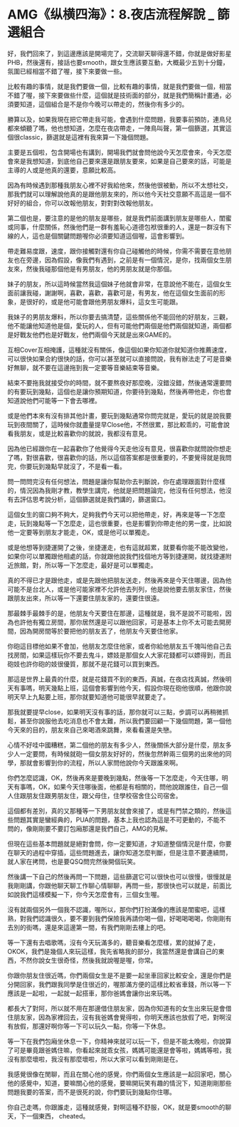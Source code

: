 # AMG《纵横四海》：8.夜店流程解說 _ 篩選組合

好，我們回來了，到這邊應該是開場完了，交流聊天聊得還不錯，你就是做好影星PHB，然後還有，接話也要smooth，跟女生應該要互動，大概最少五到十分鐘，氛圍已經相當不錯了喔，接下來要做一些。

比較有趣的事情，就是我們要做一個，比較有趣的事情，就是我們要做一個，相當不錯了喔，接下來要做些什麼，這個就是技術面的部分，就是我們簡稱計畫通，必須要知道，這個組合是不是你今晚可以帶走的，然後你有多少的。

勝算以及，如果我現在把它帶走我可能，會遇到什麼問題，我要事前預防，連鳥兒都來傾聽了嗎，他也想知道，怎麼在夜店帶走，一陣鳥叫聲，第一個篩選，其實這個很classic，篩選就是這裡有我來算一下幾個問題。

主要是五個啦，包含開場也有講到，開場我們就會問他說今天怎麼會來，今天怎麼會來是我想知道，到底他自己要來還是跟朋友要來，如果是自己要來的話，可能是主導的人或是他真的還要，意願比較高。

因為有時候遇到那種我朋友心裡不好我給他來，然後他很被動，所以不太想社交，那我們就可以理解說他真的是跟他朋友來的，所以他今天社交意願不高這是一個不好好的組合，你可以改報他朋友，對對對改報他朋友。

第二個也是，要注意的是他的朋友是哪些，就是我們前面講到朋友是哪些人，閨蜜或同事，什麼關係，然後他們是一群有羞恥心道德包袱很重的人，還是一群沒有下線的人，這也是個關鍵問題喔你必須要知道這個喔，這會影響到。

帶走難易度跟，速度，跟你接觸對還有你自己碰觸他的時候，你需不需要在意他朋友也在旁邊，因為假設，像我們有遇到，之前是有一個情況，是你，找兩個女生朋友來，然後我碰那個他是有男朋友，他的男朋友就是你那個。

妹子的朋友，所以這時候當然我這個妹子他就會非常，在意說他不能在，這個女生面前讓我碰，謝謝啊，喜歡，喜歡，喜歡可是，有男友，他在這個女生面前的形象，是很好的，或是他可能會跟他男朋友爆料，這女生可能跟。

我妹子的男朋友爆料，所以你要去搞清楚，這些關係他不能回他的好朋友，三觀，他不能讓他知道他是個，愛玩的人，但有可能他們兩個是他們兩個就知道，兩個都是好戰友他們也是好戰友，他們兩個今天就是出來GAME的。

互相Cover互相掩護，這種就沒有關係，像這個如果你知道你就知道你推薦速度，可以很快如果合約很快的話，你可以甚至就可以直接問說，我有辦法走了可是音樂好無聊，就不要在這邊拖到我一定要等音樂結束等音樂。

結束不要拖我就接受你的時間，就不要熬夜好那麼晚，沒錯沒錯，然後通常還要問的有要玩到幾點，這個也是讓你預期知道，你要待到幾點，然後再帶他走，你也會知道說他們可能等一下會去哪裡。

或是他們本來有沒有排其他計畫，要玩到幾點通常你問完就是，愛玩的就是說我要玩到夜間關了，這時候你就盡量提早Close他，不然很累，那比較乖的，可能會說看我朋友，或是比較喜歡你的就說，我都沒有意見。

因為他已經跟你在一起喜歡你了他覺得今天走他沒有意見，很喜歡你就問說你想走了嗎，對很喜歡，很喜歡你的話，所以這個答案都是很重要的，不要覺得就是我問完，你要玩到幾點早就沒了，不是看一看。

問一問問完沒有任何想法，問題是讓你幫助你去判斷說，你在處理跟面對什麼樣的，情況因為我剛才教，教學生講完，他就是把問題論完，他沒有任何想法，他沒有去評估思考說分析，這個篩選就是我們講的，篩選窗口。

這個女生的窗口夠不夠大，足夠我們今天可以把他帶走，好，再來是等一下怎麼走，玩到幾點等一下怎麼走，這也很重要，也是影響到你帶走他的男一度，比如說他一定要等到朋友才能走，OK，或是他可以單獨走。

或是他想等到捷運開了之後，坐捷運走，也有這就超累，就要看你能不能改變他，如果你可以單獨跟他相處的話，你就跟他說我們找個地方等到捷運開，就找捷運附近旅館，對，所以等一下怎麼走，最好是可以單獨走。

真的不得已才是跟他走，或是先跟他把朋友送走，然後再來是今天住哪邊，因為他可能不是台北人，或是他可能家裡不允許他去列列，他是說他要去朋友家住，然後跟朋友出來，所以等一下還要住朋友家的，還要住很遠。

那最棘手最棘手的是，他朋友今天要住在那邊，這種就是，我不是說不可能啦，因為也許他有獨立房間，那你居然還是可以跟他回家，可是基本上你不太可能去開房間，因為開房間等於要把他的朋友丟了，他朋友今天要住他家。

你砲這目標他如果不會加，他朋友怎麼住他家，或者你給他朋友五千塊叫他自己去找房間，如果這樣玩你不要去鬼斗，嫖妓是那個女人大家花錢都可以嫖得到，而且砲妓也許你砲的妓很優質，那就不是花錢可以買到東西。

那這是世界上最貴的什麼，就是花錢買不到的東西，真誠，在夜店找真誠，然後明天有事嗎，明天幾點上班，這個會影響到他今天，假設你現在砲他很順，他跟你說明天早上九點要上班，那你就要知道他可能很早就要走了。

那我就要提早close，如果明天沒有事的話，那你就可以三點，步調可以再稍微抓鬆，甚至你說服他去吃消息也不會太難，所以我們要回顧一下幾個問題，第一個他今天來的目的，朋友來自己來喝酒來跳舞，來看看還是失戀。

心情不好哇中國糟糕，第二個他的朋友有多少人，然後關係大部分是什麼，朋友多少人一定要問，有時候就砲一個女朋友好好的，然後忽然幹兩三個男的出來他的同學，那就會影響到你的流程，所以人家問他說你今天跟誰來啊。

你們怎麼認識，OK，然後再來是要晚到幾點，然後等一下怎麼走，今天住哪，明天有事嗎，OK，如果今天住哪後面，他都是有相關的，問他說跟誰住，自己一個人住跟朋友住跟男朋友住，跟父母住，住學校宿舍住公司宿舍。

這個都有差別，真的又那種等一下男朋友就會來接了，或是有門禁之類的，然後這些問題其實是蠻經典的，PUA的問題，基本上我也認為這是不可更動的，不能不問的，像剛剛要不要訂包廂那還是我們自己，AMG的見解。

但現在這些基本問題就是絕對會問，你一定要知道，才知道整個情況是什麼，你要在聊天的過程中穿插，這些問題進去，讓你知道怎麼判斷，但是注意不要連續問，就人家在拷問，也是要QSQ問完然後開個玩笑。

然後講一下自己的然後再問一下問題，這些篩選它可以很快也可以很慢，很慢就是我剛剛講，你跟他聊天聊工作聊心情聊聊，再問一些，那很快也可以就是，前面比如說我們這樣模擬一下，你今天怎麼會有，三個女生喔。

沒有就兩個另外一個我不認識，喔所以，那你們打扮滿像的應該是閨蜜吧，這樣熟，對我們認識很久，要不要到我們保險我再請你喝一個，好喝喝喝喝，你剛剛有去別的街嗎，還是來這邊第一間，有我們剛剛去樓上的吧。

等一下還有去唱歌嗎，沒有今天玩滿多的，聽音樂看怎麼樣，累的就掉了走，OKOK，我們是幾個人來玩這樣，我先省略我的部分，我當然還是會講自己的東西，不然你說女生很奇怪，然後我就說喔是喔，你常。

你跟你朋友住很近嗎，你們兩個女生是不是要一起坐車回家比較安全，還是你們是分開回家，我們跟我同學是住很近的，喔那滿方便的這樣比較省車錢，所以等一下應該是一起啦，一起就一起搭車，那你爸媽會讓你出來玩嗎。

都長大了對阿，所以就不用在那邊借住朋友家，因為你知道有的女生出來玩是會借住朋友家，因為家裡回去，沒有我爸媽會覺得啦，你明天應該也放假了吧，對啊沒有放假，那還好啊你等一下可以玩久一點，你等一下休息。

等一下在我們包廂坐休息一下，你精神來就可以玩一下，但是不能太晚啦，你說算了可是畢竟跟爸媽住嘛，你看起來就乖女孩，媽媽可能還是會等啦，媽媽等啦，我沒有那麼壞啦，我沒有那麼壞啦，所以大家可以看到剛剛是在。

我感覺很像在閒聊，而且在關心他的感覺，你們兩個女生應該是一起回家吧，關心他的感覺中，知道，要嘛關心他的感覺，要嘛開玩笑有趣的情況下，知道剛剛那些問題我要的答案，而不是很死的說，你們要玩到幾點你住哪。

你自己走嗎，你跟誰走，這種就感覺，對啊這種不舒服，OK，就是要smooth的聊天，下一個東西， cheated。